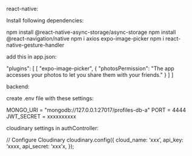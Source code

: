 react-native:

Install following dependencies:

npm install @react-native-async-storage/async-storage
npm install @react-navigation/native
npm i axios expo-image-picker
npm i react-native-gesture-handler

add this in app.json:

 "plugins": [
      [
        "expo-image-picker",
        {
          "photosPermission": "The app accesses your photos to let you share them with your friends."
        }
      ]
    ]

backend:

create .env file with these settings:

MONGO_URI = "mongodb://127.0.0.1:27017/profiles-db-a"
PORT = 4444
JWT_SECRET = xxxxxxxxxx

cloudinary settings in authController:

// Configure Cloudinary
cloudinary.config({
    cloud_name: ‘xxx’,
    api_key: ‘xxxx,
    api_secret: ‘xxx’x,
  });
